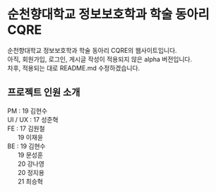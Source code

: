 # 순천향대학교 정보보호학과 학술 동아리 CQRE

순천향대학교 정보보호학과 학술 동아리 CQRE의 웹사이트입니다.  
아직, 회원가입, 로그인, 게시글 작성이 적용되지 않은 alpha 버전입니다.  
차후, 적용되는 대로 README.md 수정하겠습니다.

## 프로젝트 인원 소개

PM : 19 김현수  
UI / UX : 17 성준혁  
FE : 17 김원철  
&nbsp;&nbsp;&nbsp;&nbsp;&nbsp;&nbsp;19 이재윤  
BE : 19 김현수  
&nbsp;&nbsp;&nbsp;&nbsp;&nbsp;&nbsp;19 문성훈  
&nbsp;&nbsp;&nbsp;&nbsp;&nbsp;&nbsp;20 강나영  
&nbsp;&nbsp;&nbsp;&nbsp;&nbsp;&nbsp;20 정지용  
&nbsp;&nbsp;&nbsp;&nbsp;&nbsp;&nbsp;21 최승혁
